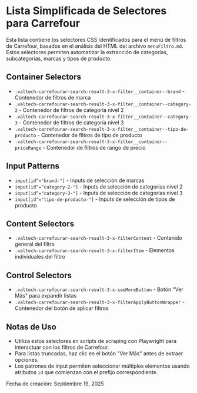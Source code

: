 # Lista Simplificada de Selectores para Carrefour

Esta lista contiene los selectores CSS identificados para el menú de filtros de Carrefour, basados en el análisis del HTML del archivo `menuFiltro.md`. Estos selectores permiten automatizar la extracción de categorías, subcategorías, marcas y tipos de producto.

## Container Selectors
- `.valtech-carrefourar-search-result-3-x-filter__container--brand` - Contenedor de filtros de marca
- `.valtech-carrefourar-search-result-3-x-filter__container--category-2` - Contenedor de filtros de categoría nivel 2
- `.valtech-carrefourar-search-result-3-x-filter__container--category-3` - Contenedor de filtros de categoría nivel 3
- `.valtech-carrefourar-search-result-3-x-filter__container--tipo-de-producto` - Contenedor de filtros de tipo de producto
- `.valtech-carrefourar-search-result-3-x-filter__container--priceRange` - Contenedor de filtros de rango de precio

## Input Patterns
- `input[id^="brand-"]` - Inputs de selección de marcas
- `input[id^="category-2-"]` - Inputs de selección de categorías nivel 2
- `input[id^="category-3-"]` - Inputs de selección de categorías nivel 3
- `input[id^="tipo-de-producto-"]` - Inputs de selección de tipos de producto

## Content Selectors
- `.valtech-carrefourar-search-result-3-x-filterContent` - Contenido general del filtro
- `.valtech-carrefourar-search-result-3-x-filterItem` - Elementos individuales del filtro

## Control Selectors
- `.valtech-carrefourar-search-result-3-x-seeMoreButton` - Botón "Ver Más" para expandir listas
- `.valtech-carrefourar-search-result-3-x-filterApplyButtonWrapper` - Contenedor del botón de aplicar filtros

## Notas de Uso
- Utiliza estos selectores en scripts de scraping con Playwright para interactuar con los filtros de Carrefour.
- Para listas truncadas, haz clic en el botón "Ver Más" antes de extraer opciones.
- Los patrones de input permiten seleccionar múltiples elementos usando atributos `id` que comienzan con el prefijo correspondiente.

Fecha de creación: Septiembre 19, 2025
